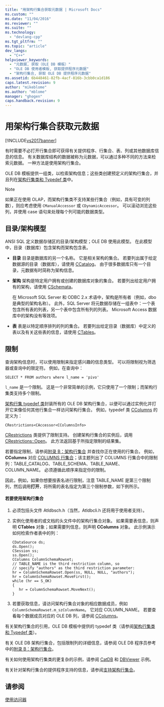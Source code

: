 ```yaml
---
title: "用架构行集合获取元数据 | Microsoft Docs"
ms.custom: ""
ms.date: "11/04/2016"
ms.reviewer: ""
ms.suite: ""
ms.technology: 
  - "devlang-cpp"
ms.tgt_pltfrm: ""
ms.topic: "article"
dev_langs: 
  - "C++"
helpviewer_keywords: 
  - "元数据, 获取（OLE DB 模板）"
  - "OLE DB 使用者模板, 获取提供程序元数据"
  - "架构行集合, 获取 OLE DB 提供程序元数据"
ms.assetid: 6b448461-82fb-4acf-816b-3cbb0ca1d186
caps.latest.revision: 9
author: "mikeblome"
ms.author: "mblome"
manager: "ghogen"
caps.handback.revision: 9
---
```

# 用架构行集合获取元数据
[!INCLUDE[vs2017banner](../../assembler/inline/includes/vs2017banner.md)]

有时需要不必打开行集合即可获得有关提供程序、行集合、表、列或其他数据库信息的信息。  有关数据库结构的数据被称为元数据，可以通过多种不同的方法来检索元数据。  一种方法是使用架构行集合。  
  
 OLE DB 模板提供一组类，以检索架构信息；这些类创建预定义的架构行集合，并且列在[架构行集类和 Typedef 类](../../data/oledb/schema-rowset-classes-and-typedef-classes.md)中。  
  
> [!NOTE]
>  如果正在使用 OLAP，而架构行集类不支持某些行集合（例如，具有可变的列数），则应考虑使用 `CManualAccessor` 或 `CDynamicAccessor`。  可以滚动浏览这些列，并使用 case 语句来处理每个列可能的数据类型。  
  
## 目录\/架构模型  
 ANSI SQL 定义数据存储区的目录\/架构模型；OLE DB 使用此模型。  在此模型中，目录（数据库）包含架构而架构包含表。  
  
-   **目录** 目录是数据库的另一个名称。  它是相关架构的集合。  若要列出属于给定数据源的目录（数据库），请使用 [CCatalog](../../data/oledb/ccatalogs-ccataloginfo.md)。  由于很多数据库只有一个目录，元数据有时简称为架构信息。  
  
-   **架构** 架构是特定用户拥有或创建的数据库对象的集合。  若要列出给定用户拥有的架构，请使用 [CSchemata](../../data/oledb/cschemata-cschematainfo.md)。  
  
     在 Microsoft SQL Server 和 ODBC 2.x 术语中，架构是所有者（例如，dbo 是典型的架构名称）。  此外，SQL Server 将元数据存储在一组表中：一个表包含所有表的列表，另一个表中包含所有列的列表。  Microsoft Access 数据库中的架构没有等效项。  
  
-   **表** 表是以特定顺序排列的列的集合。  若要列出给定目录（数据库）中定义的表以及有关这些表的信息，请使用 [CTables](../../data/oledb/ctables-ctableinfo.md)。  
  
## 限制  
 查询架构信息时，可以使用限制来指定感兴趣的信息类型。  可以将限制视为筛选器或查询中的限定符。  例如，在查询中：  
  
```  
SELECT * FROM authors where l_name = 'pivo'  
```  
  
 `l_name` 是一个限制。  这是一个非常简单的示例，它只使用了一个限制；而架构行集类支持多个限制。  
  
 [架构行集 typedef 类](../../data/oledb/schema-rowset-classes-and-typedef-classes.md)封装所有的 OLE DB 架构行集合，以便可以通过实例化并打开它来像任何其他行集合一样访问架构行集合。  例如，typedef 类 [CColumns](../../data/oledb/ccolumns-ccolumnsinfo.md) 的定义为：  
  
```  
CRestrictions<CAccessor<CColumnsInfo>  
```  
  
 [CRestrictions](../../data/oledb/crestrictions-class.md) 类提供了限制支持。  创建架构行集合的实例后，调用 [CRestrictions::Open](../../data/oledb/crestrictions-open.md)。  此方法返回基于所指定限制的结果集。  
  
 若要指定限制，请参阅[附录 B：架构行集合](http://go.microsoft.com/fwlink/?LinkId=64681) 并查找你正在使用的行集合。  例如，**CColumns** 对应 [COLUMNS 行集合](http://go.microsoft.com/fwlink/?LinkId=64682)；该主题列出了 COLUMNS 行集合中的限制列：TABLE\_CATALOG、TABLE\_SCHEMA、TABLE\_NAME、COLUMN\_NAME。  必须遵循此顺序来指定你的限制。  
  
 因此，例如，如果你想要按表名进行限制，注意 TABLE\_NAME 是第三个限制列，然后调用**打开**，将所需的表名指定为第三个限制参数，如下例所示。  
  
#### 若要使用架构行集合  
  
1.  必须包括头文件 Atldbsch.h（当然，Atldbcli.h 还将用于使用者支持）。  
  
2.  实例化使用者的或文档的头文件中的架构行集合对象。  如果需要表信息，则声明 **CTables** 对象；如果需要列信息，则声明 **CColumns** 对象。  此示例演示如何检索作者表中的列：  
  
    ```  
    CDataSource ds;  
    ds.Open();  
    CSession ss;  
    ss.Open();  
    CColumns ColumnSchemaRowset;  
    // TABLE_NAME is the third restriction column, so  
    // specify "authors" as the third restriction parameter:  
    hr = ColumnSchemaRowset.Open(ss, NULL, NULL, "authors");  
    hr = ColumnSchemaRowset.MoveFirst();  
    while (hr == S_OK)  
    {  
       hr = ColumnSchemaRowset.MoveNext();  
    }  
    ```  
  
3.  若要获取信息，请访问架构行集合对象的相应数据成员，例如 `ColumnSchemaRowset.m_szColumnName`。  它对应 COLUMN\_NAME。  若要查看每个数据成员对应的 OLE DB 列，请参阅 [CColumns](../../data/oledb/ccolumns-ccolumnsinfo.md)。  
  
 有关架构行集合的引用，OLE DB 模板中提供的 typedef 类（请参阅[架构行集类和 Typedef 类](../../data/oledb/schema-rowset-classes-and-typedef-classes.md)）。  
  
 有关 OLE DB 架构行集合，包括限制列的详细信息，请参阅 OLE DB 程序员参考中的[附录 B：架构行集合](http://go.microsoft.com/fwlink/?LinkId=64681)。  
  
 有关如何使用架构行集类的更复杂的示例，请参阅 [CatDB](http://msdn.microsoft.com/zh-cn/003d516b-2bf6-444e-8be5-4ebaa0b66046) 和 [DBViewer](http://msdn.microsoft.com/zh-cn/07620f99-c347-4d09-9ebc-2459e8049832) 示例。  
  
 有关针对架构行集合的提供程序支持的信息，请参阅[支持架构行集合](../../data/oledb/supporting-schema-rowsets.md)。  
  
## 请参阅  
 [使用访问器](../../data/oledb/using-accessors.md)